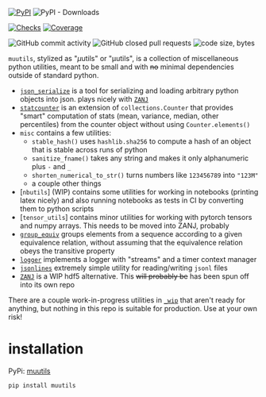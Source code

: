 [![PyPI](https://img.shields.io/pypi/v/muutils)](https://pypi.org/project/muutils/)
![PyPI - Downloads](https://img.shields.io/pypi/dm/muutils)

[![Checks](https://github.com/mivanit/muutils/actions/workflows/checks.yml/badge.svg)](https://github.com/mivanit/muutils/actions/workflows/checks.yml)
[![Coverage](docs/coverage/coverage.svg)](docs/coverage/coverage.txt)

![GitHub commit activity](https://img.shields.io/github/commit-activity/t/mivanit/muutils)
![GitHub closed pull requests](https://img.shields.io/github/issues-pr-closed/mivanit/muutils)
![code size, bytes](https://img.shields.io/github/languages/code-size/mivanit/muutils)
<!-- ![Lines of code](https://img.shields.io/tokei/lines/github.com/mivanit/muutils) -->

`muutils`, stylized as "$\mu$utils" or "μutils", is a collection of miscellaneous python utilities, meant to be small and with ~~no~~ minimal dependencies outside of standard python.


- [`json_serialize`](https://github.com/mivanit/muutils/tree/main/muutils/json_serialize.py) is a tool for serializing and loading arbitrary python objects into json. plays nicely with [`ZANJ`](https://github.com/mivanit/ZANJ/)
- [`statcounter`](https://github.com/mivanit/muutils/tree/main/muutils/statcounter.py) is an extension of `collections.Counter` that provides "smart" computation of stats (mean, variance, median, other percentiles) from the counter object without using `Counter.elements()`
- `misc` contains a few utilities:
	- `stable_hash()` uses `hashlib.sha256` to compute a hash of an object that is stable across runs of python
	- `sanitize_fname()` takes any string and makes it only alphanumeric plus `-` and `_`
	- `shorten_numerical_to_str()` turns numbers like `123456789` into `"123M"`
	- a couple other things
- [`nbutils`] (WIP) contains some utilities for working in notebooks (printing latex nicely) and also running notebooks as tests in CI by converting them to python scripts
- [`tensor_utils`] contains minor utilities for working with pytorch tensors and numpy arrays. This needs to be moved into ZANJ, probably
- [`group_equiv`](https://github.com/mivanit/muutils/tree/main/muutils/group_equiv.py) groups elements from a sequence according to a given equivalence relation, without assuming that the equivalence relation obeys the transitive property
- [`logger`](https://github.com/mivanit/muutils/tree/main/muutils/logger.py) implements a logger with "streams" and a timer context manager
- [`jsonlines`](https://github.com/mivanit/muutils/tree/main/muutils/jsonlines.py) extremely simple utility for reading/writing `jsonl` files
- [`ZANJ`](https://github.com/mivanit/ZANJ/) is a WIP hdf5 alternative. This ~~will probably be~~ has been spun off into its own repo

There are a couple work-in-progress utilities in [`_wip`](https://github.com/mivanit/muutils/tree/main/muutils/_wip/) that aren't ready for anything, but nothing in this repo is suitable for production. Use at your own risk!


# installation

PyPi: [muutils](https://pypi.org/project/muutils/)

```
pip install muutils
```
